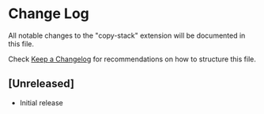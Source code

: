 # Change Log

All notable changes to the "copy-stack" extension will be documented in this file.

Check [Keep a Changelog](http://keepachangelog.com/) for recommendations on how to structure this file.

## [Unreleased]

- Initial release